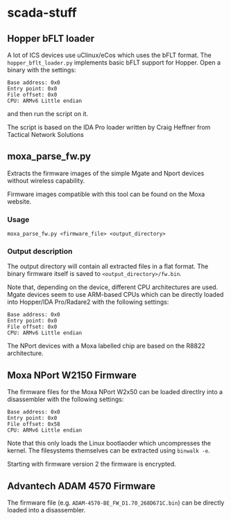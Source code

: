 # scada-stuff

## Hopper bFLT loader

A lot of ICS devices use uClinux/eCos which uses the bFLT format. The `hopper_bflt_loader.py` implements basic bFLT support for Hopper. Open a binary with the settings:

```
Base address: 0x0
Entry point: 0x0
File offset: 0x0
CPU: ARMv6 Little endian
```

and then run the script on it.

The script is based on the IDA Pro loader written by Craig Heffner from Tactical Network Solutions

## moxa_parse_fw.py

Extracts the firmware images of the simple Mgate and Nport devices without wireless capability.

Firmware images compatible with this tool can be found on the Moxa website.

### Usage

```
moxa_parse_fw.py <firmware_file> <output_directory>
```

### Output description

The output directory will contain all extracted files in a flat format. The binary firmware itself is saved to `<output_directory>/fw.bin`.

Note that, depending on the device, different CPU architectures are used. Mgate devices seem to use ARM-based CPUs which can be directly loaded into Hopper/IDA Pro/Radare2 with the following settings:

```
Base address: 0x0
Entry point: 0x0
File offset: 0x0
CPU: ARMv6 Little endian
```

The NPort devices with a Moxa labelled chip are based on the R8822 architecture.


## Moxa NPort W2150 Firmware

The firmware files for the Moxa NPort W2x50 can be loaded directlry into a disassembler with the following settings:

```
Base address: 0x0
Entry point: 0x0
File offset: 0x58
CPU: ARMv6 Little endian
```

Note that this only loads the Linux bootlaoder which uncompresses the kernel. The filesystems themselves can be extracted using `binwalk -e`.

Starting with firmware version 2 the firmware is encrypted.

## Advantech ADAM 4570 Firmware

The firmware file (e.g. `ADAM-4570-BE_FW_D1.70_268D671C.bin`) can be directly loaded into a disassembler.

